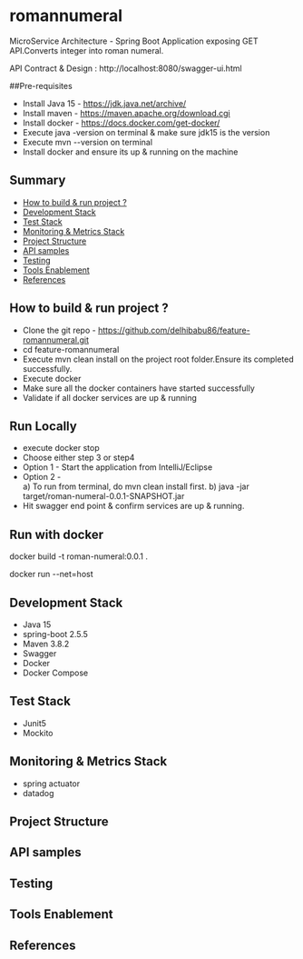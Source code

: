 # romannumeral
MicroService Architecture - Spring Boot Application exposing GET API.Converts integer into roman numeral.

API Contract & Design : http://localhost:8080/swagger-ui.html

##Pre-requisites

* Install Java 15 - https://jdk.java.net/archive/
* Install maven - https://maven.apache.org/download.cgi
* Install docker - https://docs.docker.com/get-docker/
* Execute java -version on terminal & make sure jdk15 is the version
* Execute mvn --version on terminal
* Install docker and ensure its up & running on the machine

## Summary

- [How to build & run project ?](#build-run-project)
- [Development Stack](#engineering-stack)
- [Test Stack](#test-stack)
- [Monitoring & Metrics Stack](#monitoring-metrics-stack)
- [Project Structure](#project-structure)
- [API samples](#api-samples)
- [Testing](#testing)
- [Tools Enablement](#enabling-tools)
- [References](#references)

## How to build & run project ?

* Clone the git repo - https://github.com/delhibabu86/feature-romannumeral.git
* cd feature-romannumeral
* Execute mvn clean install on the project root folder.Ensure its completed successfully.
* Execute docker
* Make sure all the docker containers have started successfully
* Validate if all docker services are up & running

## Run Locally

* execute docker stop
* Choose either step 3 or step4
* Option 1 - Start the application from IntelliJ/Eclipse
* Option 2 -  
              a)  To run from terminal, do mvn clean install first.
              b) java -jar target/roman-numeral-0.0.1-SNAPSHOT.jar
* Hit swagger end point & confirm services are up & running.

## Run with docker

docker build -t roman-numeral:0.0.1 .

docker run --net=host

## Development Stack

* Java 15
* spring-boot 2.5.5
* Maven 3.8.2
* Swagger 
* Docker
* Docker Compose

## Test Stack

* Junit5
* Mockito

## Monitoring & Metrics Stack

* spring actuator
* datadog

## Project Structure

## API samples

## Testing

## Tools Enablement

## References






